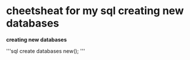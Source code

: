 # cheetsheat for my sql creating new databases

**creating new databases**

'''sql
create databases new();
'''




